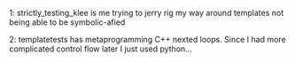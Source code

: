1: strictly_testing_klee is me trying to jerry rig my way around templates not being able to be symbolic-afied

2: templatetests has metaprogramming C++ nexted loops. Since I had more complicated control flow later I just used python...